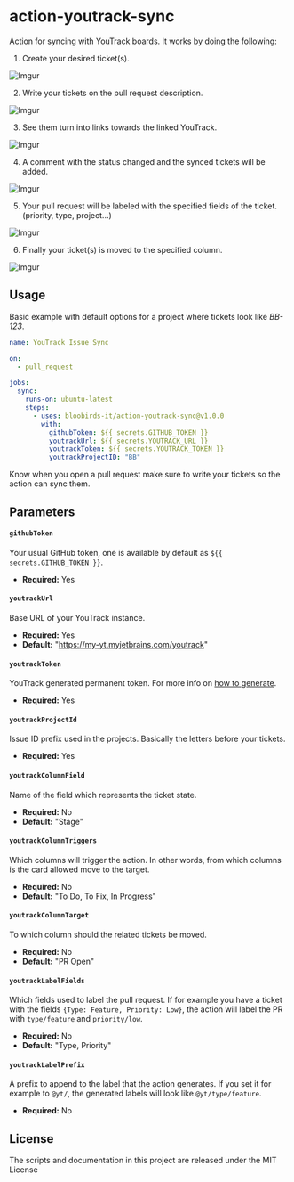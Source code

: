 # action-youtrack-sync

Action for syncing with YouTrack boards. It works by doing the following:

1. Create your desired ticket(s).

![Imgur](https://i.imgur.com/L7NvsSc.png)

2. Write your tickets on the pull request description.

![Imgur](https://i.imgur.com/aJpoJCQ.png)

3. See them turn into links towards the linked YouTrack.

![Imgur](https://i.imgur.com/ccEIvaf.png)

4. A comment with the status changed and the synced tickets will be added.

![Imgur](https://i.imgur.com/hGDI5lh.png)

5. Your pull request will be labeled with the specified fields of the ticket. (priority, type, project...)

![Imgur](https://i.imgur.com/wUHbZ4B.png)

6. Finally your ticket(s) is moved to the specified column.

![Imgur](https://i.imgur.com/115UBd6.png)

## Usage

Basic example with default options for a project where tickets look like _BB-123_.

```yaml
name: YouTrack Issue Sync

on:
  - pull_request

jobs:
  sync:
    runs-on: ubuntu-latest
    steps:
      - uses: bloobirds-it/action-youtrack-sync@v1.0.0
        with:
          githubToken: ${{ secrets.GITHUB_TOKEN }}
          youtrackUrl: ${{ secrets.YOUTRACK_URL }}
          youtrackToken: ${{ secrets.YOUTRACK_TOKEN }}
          youtrackProjectID: "BB"
```

Know when you open a pull request make sure to write your tickets so the action can sync them.

## Parameters

#### `githubToken`

Your usual GitHub token, one is available by default as `${{ secrets.GITHUB_TOKEN }}`.

- **Required:** Yes

#### `youtrackUrl`

Base URL of your YouTrack instance.

- **Required:** Yes
- **Default:** "https://my-yt.myjetbrains.com/youtrack"

#### `youtrackToken`

YouTrack generated permanent token. For more info on [how to generate](https://www.jetbrains.com/help/youtrack/standalone/Manage-Permanent-Token.html).

- **Required:** Yes

#### `youtrackProjectId`

Issue ID prefix used in the projects. Basically the letters before your tickets.

- **Required:** Yes

#### `youtrackColumnField`

Name of the field which represents the ticket state.

- **Required:** No
- **Default:** "Stage"

#### `youtrackColumnTriggers`

Which columns will trigger the action. In other words, from which columns is the card allowed move to the target.

- **Required:** No
- **Default:** "To Do, To Fix, In Progress"

#### `youtrackColumnTarget`

To which column should the related tickets be moved.

- **Required:** No
- **Default:** "PR Open"

#### `youtrackLabelFields`

Which fields used to label the pull request.
If for example you have a ticket with the fields `{Type: Feature, Priority: Low}`, the action will label the PR with `type/feature` and `priority/low`.

- **Required:** No
- **Default:** "Type, Priority"

#### `youtrackLabelPrefix`

A prefix to append to the label that the action generates. If you set it for example to `@yt/`, the generated labels will look like `@yt/type/feature`.

- **Required:** No

## License

The scripts and documentation in this project are released under the MIT License

